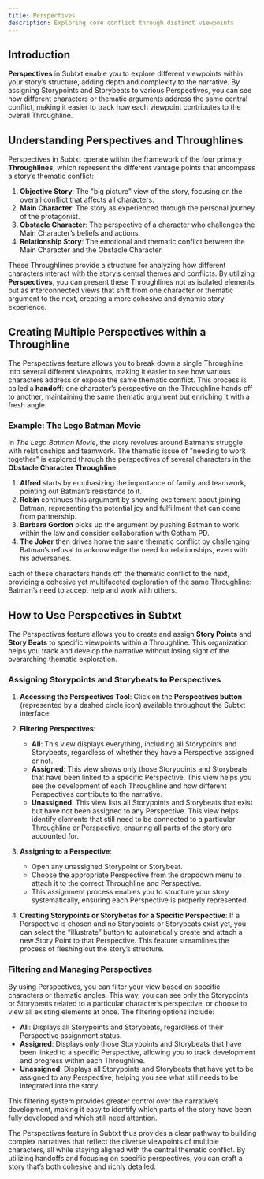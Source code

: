 ```yaml
---
title: Perspectives
description: Exploring core conflict through distinct viewpoints
---
```


## Introduction

**Perspectives** in Subtxt enable you to explore different viewpoints within your story’s structure, adding depth and complexity to the narrative. By assigning Storypoints and Storybeats to various Perspectives, you can see how different characters or thematic arguments address the same central conflict, making it easier to track how each viewpoint contributes to the overall Throughline.

## Understanding Perspectives and Throughlines

Perspectives in Subtxt operate within the framework of the four primary **Throughlines**, which represent the different vantage points that encompass a story’s thematic conflict:

1. **Objective Story**: The "big picture" view of the story, focusing on the overall conflict that affects all characters.
2. **Main Character**: The story as experienced through the personal journey of the protagonist.
3. **Obstacle Character**: The perspective of a character who challenges the Main Character’s beliefs and actions.
4. **Relationship Story**: The emotional and thematic conflict between the Main Character and the Obstacle Character.

These Throughlines provide a structure for analyzing how different characters interact with the story’s central themes and conflicts. By utilizing **Perspectives**, you can present these Throughlines not as isolated elements, but as interconnected views that shift from one character or thematic argument to the next, creating a more cohesive and dynamic story experience.

## Creating Multiple Perspectives within a Throughline

The Perspectives feature allows you to break down a single Throughline into several different viewpoints, making it easier to see how various characters address or expose the same thematic conflict. This process is called a **handoff**: one character’s perspective on the Throughline hands off to another, maintaining the same thematic argument but enriching it with a fresh angle.

### Example: The Lego Batman Movie

In *The Lego Batman Movie*, the story revolves around Batman’s struggle with relationships and teamwork. The thematic issue of "needing to work together" is explored through the perspectives of several characters in the **Obstacle Character Throughline**:

1. **Alfred** starts by emphasizing the importance of family and teamwork, pointing out Batman’s resistance to it.
2. **Robin** continues this argument by showing excitement about joining Batman, representing the potential joy and fulfillment that can come from partnership.
3. **Barbara Gordon** picks up the argument by pushing Batman to work within the law and consider collaboration with Gotham PD.
4. **The Joker** then drives home the same thematic conflict by challenging Batman’s refusal to acknowledge the need for relationships, even with his adversaries.

Each of these characters hands off the thematic conflict to the next, providing a cohesive yet multifaceted exploration of the same Throughline: Batman’s need to accept help and work with others.

## How to Use Perspectives in Subtxt

The Perspectives feature allows you to create and assign **Story Points** and **Story Beats** to specific viewpoints within a Throughline. This organization helps you track and develop the narrative without losing sight of the overarching thematic exploration.

### Assigning Storypoints and Storybeats to Perspectives

1. **Accessing the Perspectives Tool**: Click on the **Perspectives button** (represented by a dashed circle icon) available throughout the Subtxt interface.

2. **Filtering Perspectives**:
    - **All**: This view displays everything, including all Storypoints and Storybeats, regardless of whether they have a Perspective assigned or not.
    - **Assigned**: This view shows only those Storypoints and Storybeats that have been linked to a specific Perspective. This view helps you see the development of each Throughline and how different Perspectives contribute to the narrative.
    - **Unassigned**: This view lists all Storypoints and Storybeats that exist but have not been assigned to any Perspective. This view helps identify elements that still need to be connected to a particular Throughline or Perspective, ensuring all parts of the story are accounted for.

3. **Assigning to a Perspective**:
    - Open any unassigned Storypoint or Storybeat.
    - Choose the appropriate Perspective from the dropdown menu to attach it to the correct Throughline and Perspective.
    - This assignment process enables you to structure your story systematically, ensuring each Perspective is properly represented.

4. **Creating Storypoints or Storybetas for a Specific Perspective**: If a Perspective is chosen and no Storypoints or Storybeats exist yet, you can select the “Illustrate” button to automatically create and attach a new Story Point to that Perspective. This feature streamlines the process of fleshing out the story’s structure.

### Filtering and Managing Perspectives

By using Perspectives, you can filter your view based on specific characters or thematic angles. This way, you can see only the Storypoints or Storybeats related to a particular character’s perspective, or choose to view all existing elements at once. The filtering options include:

- **All**: Displays all Storypoints and Storybeats, regardless of their Perspective assignment status.
- **Assigned**: Displays only those Storypoints and Storybeats that have been linked to a specific Perspective, allowing you to track development and progress within each Throughline.
- **Unassigned**: Displays all Storypoints and Storybeats that have yet to be assigned to any Perspective, helping you see what still needs to be integrated into the story.

This filtering system provides greater control over the narrative’s development, making it easy to identify which parts of the story have been fully developed and which still need attention.

The Perspectives feature in Subtxt thus provides a clear pathway to building complex narratives that reflect the diverse viewpoints of multiple characters, all while staying aligned with the central thematic conflict. By utilizing handoffs and focusing on specific perspectives, you can craft a story that’s both cohesive and richly detailed.